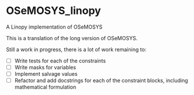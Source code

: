 # OSeMOSYS_linopy

A Linopy implementation of OSeMOSYS

This is a translation of the long version of OSeMOSYS.

Still a work in progress, there is a lot of work remaining to:

- [ ] Write tests for each of the constraints
- [ ] Write masks for variables
- [ ] Implement salvage values
- [ ] Refactor and add docstrings for each of the constraint blocks, including mathematical formulation
